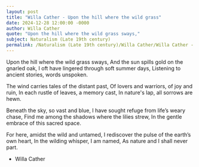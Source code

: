 ```yaml
---
layout: post
title: "Willa Cather - Upon the hill where the wild grass"
date: 2024-12-28 12:00:00 -0000
author: Willa Cather
quote: "Upon the hill where the wild grass sways,"
subject: Naturalism (Late 19th century)
permalink: /Naturalism (Late 19th century)/Willa Cather/Willa Cather - Upon the hill where the wild grass
---
```


Upon the hill where the wild grass sways,
And the sun spills gold on the gnarled oak,
I oft have lingered through soft summer days,
Listening to ancient stories, words unspoken.

The wind carries tales of the distant past,
Of lovers and warriors, of joy and ruin,
In each rustle of leaves, a memory cast,
In nature's lap, all sorrows are hewn.

Beneath the sky, so vast and blue,
I have sought refuge from life’s weary chase,
Find me among the shadows where the lilies strew,
In the gentle embrace of this sacred space.

For here, amidst the wild and untamed,
I rediscover the pulse of the earth’s own heart,
In the wilding whisper, I am named,
As nature and I shall never part.

- Willa Cather
